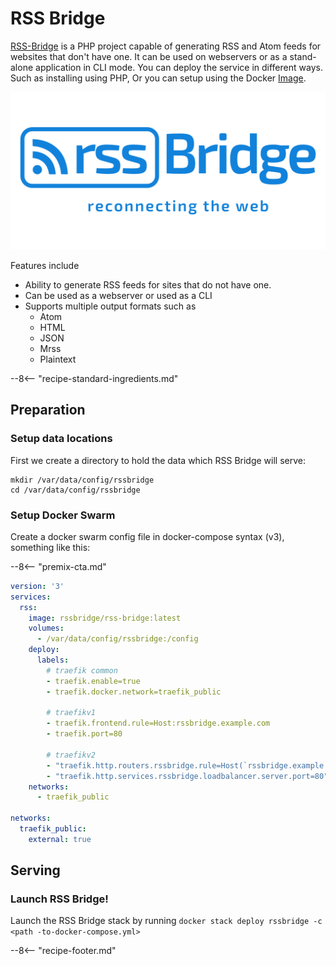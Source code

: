 # RSS Bridge

[RSS-Bridge](https://github.com/RSS-Bridge/rss-bridge) is a PHP project capable of generating RSS and Atom feeds for websites that don't have one. It can be used on webservers or as a stand-alone application in CLI mode. You can deploy the service in different ways. Such as installing using PHP, Or you can setup using the Docker [Image](https://hub.docker.com/r/rssbridge/rss-bridge).

![RSS Screenshot](../images/rssbridge.png)


Features include

* Ability to generate RSS feeds for sites that do not have one.
* Can be used as a webserver or used as a CLI
* Supports multiple output formats such as 
    * Atom
    * HTML
    * JSON
    * Mrss
    * Plaintext

--8<-- "recipe-standard-ingredients.md"


## Preparation

### Setup data locations

First we create a directory to hold the data which RSS Bridge will serve:

```
mkdir /var/data/config/rssbridge
cd /var/data/config/rssbridge
```

### Setup Docker Swarm

Create a docker swarm config file in docker-compose syntax (v3), something like this:

--8<-- "premix-cta.md"

```yaml
version: '3'
services:
  rss:
    image: rssbridge/rss-bridge:latest
    volumes:
      - /var/data/config/rssbridge:/config
    deploy:
      labels:
        # traefik common
        - traefik.enable=true
        - traefik.docker.network=traefik_public

        # traefikv1
        - traefik.frontend.rule=Host:rssbridge.example.com
        - traefik.port=80     

        # traefikv2
        - "traefik.http.routers.rssbridge.rule=Host(`rssbridge.example.com`)"
        - "traefik.http.services.rssbridge.loadbalancer.server.port=80" 
    networks:
      - traefik_public

networks:
  traefik_public:
    external: true
```

## Serving

### Launch RSS Bridge!

Launch the RSS Bridge stack by running ```docker stack deploy rssbridge -c <path -to-docker-compose.yml>```

[^1]: The inclusion of RSS Bridge was due to the efforts of Bencey in our [Discord server](http://chat.funkypenguin.co.nz). Thanks Ben!!

--8<-- "recipe-footer.md"
